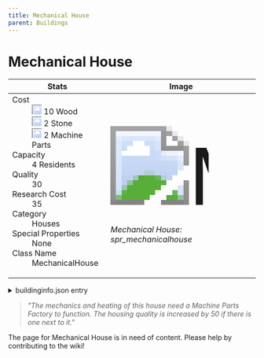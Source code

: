 ```yaml
---
title: Mechanical House
parent: Buildings
---
```

# Mechanical House

[//]: # (Pre-generated content)
<table><thead><tr><th>Stats</th><th>Image</th></tr></thead><tbody><tr><td><dl><dt>Cost</dt><dd><div class="resource-icon"><img style="object-position: -637px -751px;" src="https://tfe2-wiki.github.io/assets/sprites.png"></div> 10 Wood<br><div class="resource-icon"><img style="object-position: -637px -737px;" src="https://tfe2-wiki.github.io/assets/sprites.png"></div> 2 Stone<br><div class="resource-icon"><img style="object-position: -795px -761px;" src="https://tfe2-wiki.github.io/assets/sprites.png"></div> 2 Machine Parts</dd><dt>Capacity</dt><dd>4 Residents</dd><dt>Quality</dt><dd>30</dd><dt>Research Cost</dt><dd>35</dd><dt>Category</dt><dd>Houses</dd><dt>Special Properties</dt><dd>None</dd><dt>Class Name</dt><dd>MechanicalHouse</dd></dl></td><td><style>.building-image {width: 200px;height: 200px;overflow: hidden;position: relative;}.building-image img {image-rendering: pixelated;object-fit: none;transform: scale(10);transform-origin: left top;position: absolute;left: 0;top: 0;}.resource-image {width: 200px;height: 200px;overflow: hidden;position: relative;}.resource-image img {image-rendering: pixelated;object-fit: none;transform: scale(20);transform-origin: left top;position: absolute;left: 0;top: 0;}.building-icon {width: 20px;height: 20px;overflow: hidden;position: relative;display: inline-block;}.building-icon img {image-rendering: pixelated;object-fit: none;transform: scale(1);transform-origin: left top;position: absolute;left: 0;top: 0;}.resource-icon {width: 20px;height: 20px;overflow: hidden;position: relative;display: inline-block;}.resource-icon img {image-rendering: pixelated;object-fit: none;transform: scale(2);transform-origin: left top;position: absolute;left: 0;top: 0;}</style><div class="building-image"><img style="object-position: -812px -873px;" src="https://tfe2-wiki.github.io/assets/sprites.png" alt="Mechanical House Back"><img style="object-position: -790px -873px;" src="https://tfe2-wiki.github.io/assets/sprites.png" alt="Mechanical House"></div><i>Mechanical House: spr_mechanicalhouse</i></td></tr></tbody></table><details><summary>buildinginfo.json entry</summary>```json
	{
    "className": "MechanicalHouse",
    "food": 0,
    "wood": 10,
    "stone": 2,
    "machineParts": 2,
    "refinedMetal": 0,
    "computerChips": 0,
    "knowledge": 35,
    "category": "Houses",
    "unlockedByDefault": false,
    "specialInfo": [],
    "residents": 4,
    "quality": 30,
    "tooltipBottomIconInfo": [
        {
            "texture": "spr_bonusrange_plus"
        }
    ]
}
	```</details><blockquote><i>"The mechanics and heating of this house need a Machine Parts Factory to function. The housing quality is increased by 50 if there is one next to it."</i></blockquote>

The page for Mechanical House is in need of content. Please help by contributing to the wiki!
